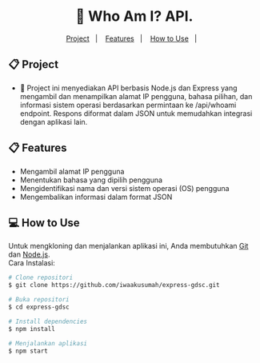 <h1 align="center"> 
	🔐 Who Am I? API.
</h1>

<p align="center">
  <a href="#-project">Project</a>&nbsp;&nbsp;&nbsp;|&nbsp;&nbsp;&nbsp;
  <a href="#-features ">Features</a>&nbsp;&nbsp;&nbsp;|&nbsp;&nbsp;&nbsp;
  <a href="#-como-usar">How to Use</a>&nbsp;&nbsp;&nbsp;|&nbsp;&nbsp;&nbsp;
</p>

## 📋 Project

* 🔐 Project ini menyediakan API berbasis Node.js dan Express yang mengambil dan menampilkan alamat IP pengguna, bahasa pilihan, dan informasi sistem operasi berdasarkan permintaan ke /api/whoami endpoint. Respons diformat dalam JSON untuk memudahkan integrasi dengan aplikasi lain.<br>

## 📋 Features

* Mengambil alamat IP pengguna
* Menentukan bahasa yang dipilih pengguna
* Mengidentifikasi nama dan versi sistem operasi (OS) pengguna
* Mengembalikan informasi dalam format JSON<br>

## 💻 How to Use

Untuk mengkloning dan menjalankan aplikasi ini, Anda membutuhkan [Git](https://git-scm.com) dan [Node.js](https://nodejs.org/en/download/). 
<br>
Cara Instalasi:

```bash
# Clone repositori
$ git clone https://github.com/iwaakusumah/express-gdsc.git
```
```bash
# Buka repositori
$ cd express-gdsc
```
```bash
# Install dependencies
$ npm install
```
```bash
# Menjalankan aplikasi
$ npm start
```
